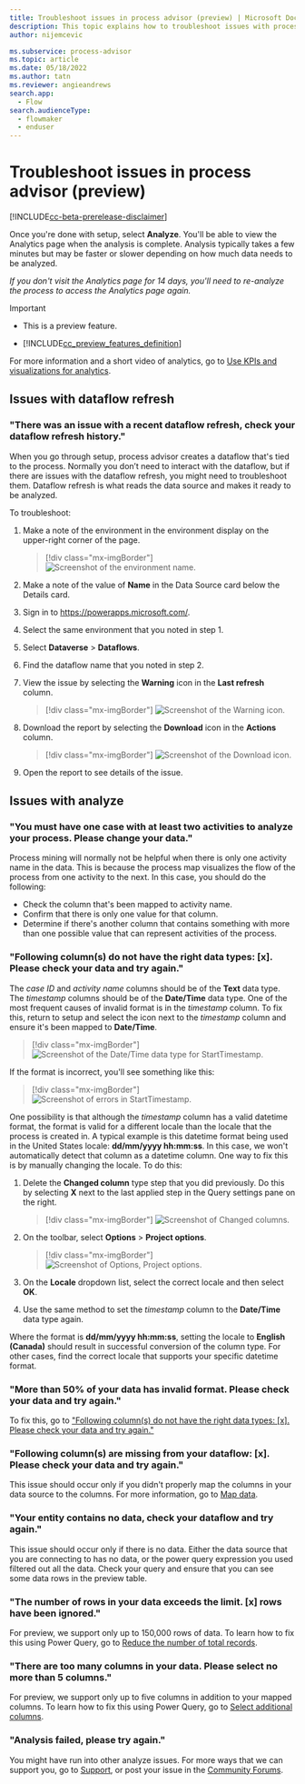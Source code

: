 ```yaml
---
title: Troubleshoot issues in process advisor (preview) | Microsoft Docs
description: This topic explains how to troubleshoot issues with process mining in the process advisor feature in Power Automate.
author: nijemcevic 

ms.subservice: process-advisor
ms.topic: article
ms.date: 05/18/2022
ms.author: tatn
ms.reviewer: angieandrews
search.app: 
  - Flow
search.audienceType: 
  - flowmaker
  - enduser
---
```


# Troubleshoot issues in process advisor (preview)

[!INCLUDE[cc-beta-prerelease-disclaimer](./includes/cc-beta-prerelease-disclaimer.md)]

Once you're done with setup, select **Analyze**. You'll be able to view the Analytics page when the analysis is complete. Analysis typically takes a few minutes but may be faster or slower depending on how much data needs to be analyzed.

*If you don't visit the Analytics page for 14 days, you'll need to re-analyze the process to access the Analytics page again.*

> [!IMPORTANT]
> - This is a preview feature.
>
> - [!INCLUDE[cc_preview_features_definition](includes/cc-preview-features-definition.md)]



<!-- from editor: I changed the link text to the heading that the link opens to. -->

For more information and a short video of analytics, go to [Use KPIs and visualizations for analytics](process-mining-visualize.md#use-kpis-and-visualizations-for-analytics).

## Issues with dataflow refresh

### "There was an issue with a recent dataflow refresh, check your dataflow refresh history."

When you go through setup, process advisor creates a dataflow that's tied to the process. Normally you don’t need to interact with the dataflow, but if there are issues with the dataflow refresh, you might need to troubleshoot them. Dataflow refresh is what reads the data source and makes it ready to be analyzed.

To troubleshoot:

1. Make a note of the environment in the environment display on the upper-right corner of the page.

    > [!div class="mx-imgBorder"]
    > ![Screenshot of the environment name.](media/process-mining-troubleshoot/environment.png "Environment name")

1. Make a note of the value of **Name** in the Data Source card below the Details card.

1. Sign in to https://powerapps.microsoft.com/.

1. Select the same environment that you noted in step 1.

1. Select **Dataverse** > **Dataflows**.

1. Find the dataflow name that you noted in step 2.

1. View the issue by selecting the **Warning** icon in the **Last refresh** column.

    > [!div class="mx-imgBorder"]
    > ![Screenshot of the Warning icon.](media/process-mining-troubleshoot/warning.png "Warning icon")
 
1. Download the report by selecting the **Download** icon in the **Actions** column.

    > [!div class="mx-imgBorder"]
    > ![Screenshot of the Download icon.](media/process-mining-troubleshoot/download.png "Download icon")

9.	Open the report to see details of the issue.

## Issues with analyze

### "You must have one case with at least two activities to analyze your process. Please change your data."

Process mining will normally not be helpful when there is only one activity name in the data. This is because the process map visualizes the flow of the process from one activity to the next. In this case, you should do the following:

- Check the column that's been mapped to activity name.
- Confirm that there is only one value for that column.
- Determine if there's another column that contains something with more than one possible value that can represent activities of the process.

### "Following column(s) do not have the right data types: [x]. Please check your data and try again."

The *case ID* and *activity name* columns should be of the **Text** data type. The *timestamp* columns should be of the **Date/Time** data type. One of the most frequent causes of invalid format is in the *timestamp* column. To fix this, return to setup and select the icon next to the *timestamp* column and ensure it's been mapped to **Date/Time**.

> [!div class="mx-imgBorder"]
> ![Screenshot of the Date/Time data type for StartTimestamp.](media/process-mining-troubleshoot/timestamp.png "Date/Time data type for StartTimestamp")

If the format is incorrect, you'll see something like this:

> [!div class="mx-imgBorder"]
> ![Screenshot of errors in StartTimestamp.](media/process-mining-troubleshoot/timestamp-error.png "Errors in StartTimestamp")

One possibility is that although the *timestamp* column has a valid datetime format, the format is valid for a different locale than the locale that the process is created in. A typical example is this datetime format being used in the United States locale: **dd/mm/yyyy hh:mm:ss**. In this case, we won't automatically detect that column as a datetime column. One way to fix this is by manually changing the locale. To do this:

1. Delete the **Changed column** type step that you did previously. Do this by selecting **X** next to the last applied step in the Query settings pane on the right.

    > [!div class="mx-imgBorder"]
    > ![Screenshot of Changed columns.](media/process-mining-troubleshoot/changed-column.png "Changed columns")

1. On the toolbar, select **Options** > **Project options**.

    > [!div class="mx-imgBorder"]
    > ![Screenshot of Options, Project options.](media/process-mining-troubleshoot/project-options.png "Options, Project options")

1. On the **Locale** dropdown list, select the correct locale and then select **OK**.

1. Use the same method to set the *timestamp* column to the **Date/Time** data type again.

Where the format is **dd/mm/yyyy hh:mm:ss**, setting the locale to **English (Canada)** should result in successful conversion of the column type. For other cases, find the correct locale that supports your specific datetime format.

### "More than 50% of your data has invalid format. Please check your data and try again."

To fix this, go to ["Following column(s) do not have the right data types: [x]. Please check your data and try again."](#following-columns-do-not-have-the-right-data-types-x-please-check-your-data-and-try-again)

### "Following column(s) are missing from your dataflow: [x]. Please check your data and try again."

This issue should occur only if you didn't properly map the columns in your data source to the columns. For more information, go to [Map data](process-mining-transform.md#map-data).

### "Your entity contains no data, check your dataflow and try again."

This issue should occur only if there is no data. Either the data source that you are connecting to has no data, or the power query expression you used filtered out all the data. Check your query and ensure that you can see some data rows in the preview table.

### "The number of rows in your data exceeds the limit. [x] rows have been ignored."

For preview, we support only up to 150,000 rows of data. To learn how to fix this using Power Query, go to [Reduce the number of total records](process-mining-transform.md#reduce-the-number-of-total-records).

### "There are too many columns in your data. Please select no more than 5 columns."

For preview, we support only up to five columns in addition to your mapped columns. To learn how to fix this using Power Query, go to [Select additional columns](process-mining-transform.md#select-additional-columns).

### "Analysis failed, please try again."

You might have run into other analyze issues. For more ways that we can support you, go to [Support](https://flow.microsoft.com/support/), or post your issue in the [Community Forums](https://community.dynamics.com/f).
 
